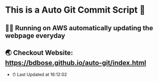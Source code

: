 # This is a Auto Git Commit Script :robot:
## :supervillain_man: Running on AWS automatically updating the webpage everyday
## :earth_asia: Checkout Website:  https://bdbose.github.io/auto-git/index.html


- :alarm_clock: Last Updated at 16:12:02
